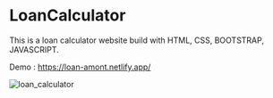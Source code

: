 # LoanCalculator
This is a loan calculator website build with HTML, CSS, BOOTSTRAP, JAVASCRIPT.

Demo : https://loan-amont.netlify.app/

![loan_calculator](https://user-images.githubusercontent.com/49247268/138651681-051f25c7-1309-4884-9ad8-9ee507640dcd.PNG)
